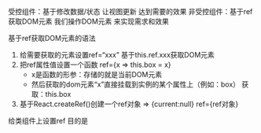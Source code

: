 受控组件：基于修改数据/状态 让视图更新 达到需要的效果
非受控组件：基于ref获取DOM元素 我们操作DOM元素 来实现需求和效果

基于ref获取DOM元素的语法
1. 给需要获取的元素设置ref=“xxx”
   基于this.ref.xxx获取DOM元素
2. 把ref属性值设置一个函数
   ref={x => this.box = x}
   + x是函数的形参：存储的就是当前DOM元素
   + 然后获取的dom元素“x”直接挂载到实例的某个属性上（例如：box）
   获取：this.box
3. 基于React.createRef()创建一个ref对象 => {current:null}
   ref={ref对象}

给类组件上设置ref 目的是